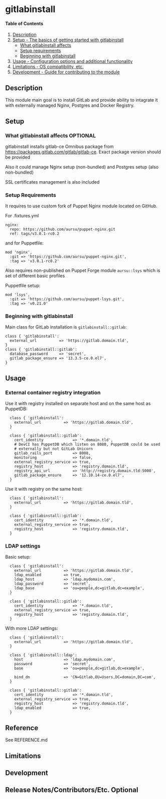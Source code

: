 # gitlabinstall

#### Table of Contents

1. [Description](#description)
2. [Setup - The basics of getting started with gitlabinstall](#setup)
    * [What gitlabinstall affects](#what-gitlabinstall-affects)
    * [Setup requirements](#setup-requirements)
    * [Beginning with gitlabinstall](#beginning-with-gitlabinstall)
3. [Usage - Configuration options and additional functionality](#usage)
4. [Limitations - OS compatibility, etc.](#limitations)
5. [Development - Guide for contributing to the module](#development)

## Description

This module main goal is to install GitLab and provide ability to intagrate it
with externally managed Nginx, Postgres and Docker Registry.

## Setup

### What gitlabinstall affects **OPTIONAL**

gitlabinstall installs gitlab-ce Omnibus package from https://packages.gitlab.com/gitlab/gitlab-ce.
Exact package version should be provided

Also it could manage Nginx setup (non-bundled) and Postgres setup (also non-bundled)

SSL certificates management is also included

### Setup Requirements

It requires to use custom fork of Puppet Nginx module located on GitHub.

For .fixtures.yml

```
nginx:
  repo: https://github.com/aursu/puppet-nginx.git
  ref: tags/v3.0.1-rc0.2
```

and for Puppetfile:

```
mod 'nginx',
  :git => 'https://github.com/aursu/puppet-nginx.git',
  :tag => 'v3.0.1-rc0.2'
```

Also requires non-published on Puppet Forge module `aursu::lsys` which is set
of different basic profiles

Puppetfile setup:

```
mod 'lsys',
  :git => 'https://github.com/aursu/puppet-lsys.git',
  :tag => 'v0.21.0'
```

### Beginning with gitlabinstall

Main class for GitLab installation is `gitlabinstall::gitlab`:

```
class { 'gitlabinstall':
  external_url          => 'https://gitlab.domain.tld',
}
class { 'gitlabinstall::gitlab':
  database_password     => 'secret',
  gitlab_package_ensure => '13.3.5-ce.0.el7',
}
```

## Usage

### External container registry integration

Use it with registry installed on separate host and on the same host as PuppetDB:

```
  class { 'gitlabinstall':
    external_url          => 'https://gitlab.domain.tld',
  }

  class { 'gitlabinstall::gitlab':
    cert_identity             => '*.domain.tld',
    # DevCI has PuppetDB which listen on 8080, PuppetDB could be used
    # externally but not GitLab Unicorn
    gitlab_rails_port         => 8008,
    monitoring                => false,
    external_registry_service => true,
    registry_host             => 'registry.domain.tld',
    registry_api_url          => 'http://registry.domain.tld:5000',
    gitlab_package_ensure     => '12.10.14-ce.0.el7',
  }
```

Use it with registry on the same host:

```
  class { 'gitlabinstall':
    external_url          => 'https://gitlab.domain.tld',
  }

  class { 'gitlabinstall::gitlab':
    cert_identity             => '*.domain.tld',
    external_registry_service => true,
    registry_host             => 'registry.domain.tld',
  }
```

### LDAP settings

Basic setup:

```
  class { 'gitlabinstall':
    external_url          => 'https://gitlab.domain.tld',
    ldap_enabled          => true,
    ldap_host             => 'ldap.mydomain.com',
    ldap_password         => 'secret',
    ldap_base             => 'ou=people,dc=gitlab,dc=example',
  }

  class { 'gitlabinstall::gitlab':
    cert_identity             => '*.domain.tld',
    external_registry_service => true,
    registry_host             => 'registry.domain.tld',
  }
```

With more LDAP settings:

```
  class { 'gitlabinstall':
    external_url          => 'https://gitlab.domain.tld',
  }

  class { 'gitlabinstall::ldap':
    host                  => 'ldap.mydomain.com',
    password              => 'secret',
    base                  => 'ou=people,dc=gitlab,dc=example',

    bind_dn               => 'CN=Gitlab,OU=Users,DC=domain,DC=com',
  }

  class { 'gitlabinstall::gitlab':
    cert_identity             => '*.domain.tld',
    external_registry_service => true,
    registry_host             => 'registry.domain.tld',
    ldap_enabled              => true,
  }
```

## Reference

See REFERENCE.md

## Limitations

## Development

## Release Notes/Contributors/Etc. **Optional**
